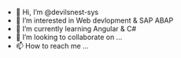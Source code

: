 - 👋 Hi, I’m @devilsnest-sys
- 👀 I’m interested in Web devlopment & SAP ABAP
- 🌱 I’m currently learning Angular & C#
- 💞️ I’m looking to collaborate on ...
- 📫 How to reach me ...

<!---
devilsnest-sys/devilsnest-sys is a ✨ special ✨ repository because its `README.md` (this file) appears on your GitHub profile.
You can click the Preview link to take a look at your changes.
--->
